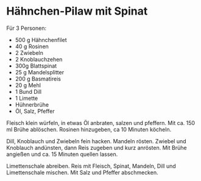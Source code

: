 Hähnchen-Pilaw mit Spinat
=========================

Für 3 Personen:

* 500 g Hähnchenfilet
* 40 g Rosinen
* 2 Zwiebeln
* 2 Knoblauchzehen
* 300g Blattspinat
* 25 g Mandelsplitter
* 200 g Basmatireis
* 20 g Mehl
* 1 Bund Dill
* 1 Limette
* Hühnerbrühe
* Öl, Salz, Pfeffer

Fleisch klein würfeln, in etwas Öl anbraten, salzen und pfeffern. Mit ca. 150 ml Brühe ablöschen. Rosinen hinzugeben, ca 10 Minuten köcheln.

Dill, Knoblauch und Zwiebeln fein hacken. Mandeln rösten. Zwiebel und Knoblauch andünsten, dann Reis zugeben und kurz anrösten. Mit Brühe angießen und ca. 15 Minuten quellen lassen.

Limettenschale abreiben. Reis mit Fleisch, Spinat, Mandeln, Dill und Limettenschale mischen. Mit Salz und Pfeffer abschmecken.